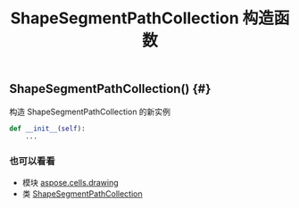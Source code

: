 ﻿---
title: ShapeSegmentPathCollection 构造函数
second_title: Aspose.Cells for Python via .NET API 参考资料
description:
type: docs
weight: 10
url: /zh/python-net/aspose.cells.drawing/shapesegmentpathcollection/__init__/
is_root: false
---
##  ShapeSegmentPathCollection() {#}
构造 ShapeSegmentPathCollection 的新实例



```python
def __init__(self):
    ...
```





### 也可以看看
* 模块 [aspose.cells.drawing](../../)
* 类 [ShapeSegmentPathCollection](/cells/zh/python-net/aspose.cells.drawing/shapesegmentpathcollection)
